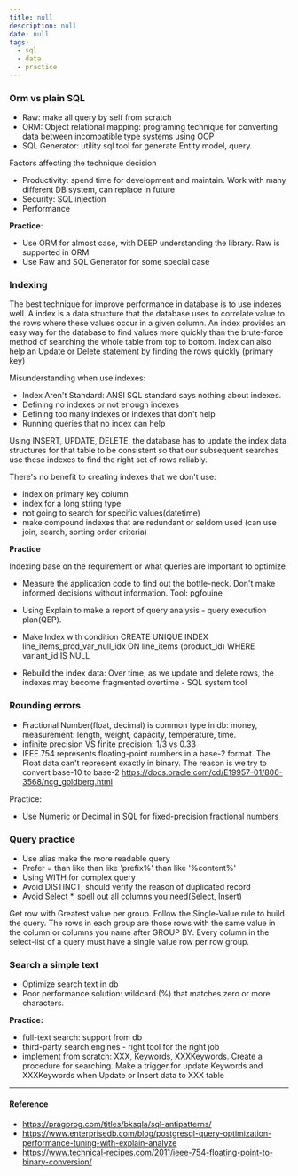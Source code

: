 ```yaml
---
title: null
description: null
date: null
tags:
  - sql
  - data
  - practice
---
```


### Orm vs plain SQL

- Raw: make all query by self from scratch
- ORM: Object relational mapping: programing technique for converting data between incompatible type systems using OOP
- SQL Generator: utility sql tool for generate Entity model, query.

Factors affecting the technique decision

- Productivity: spend time for development and maintain. Work with many different DB system, can replace in future
- Security: SQL injection
- Performance

**Practice**:

- Use ORM for almost case, with DEEP understanding the library. Raw is supported in ORM
- Use Raw and SQL Generator for some special case

### Indexing

The best technique for improve performance in database is to use indexes well. A index is a data structure that the database uses to correlate value to the rows where these values occur in a given column. An index provides an easy way for the database to find values more quickly than the brute-force method of searching the whole table from top to bottom. Index can also help an Update or Delete statement by finding the rows quickly (primary key)

Misunderstanding when use indexes:

- Index Aren't Standard: ANSI SQL standard says nothing about indexes.
- Defining no indexes or not enough indexes
- Defining too many indexes or indexes that don't help
- Running queries that no index can help

Using INSERT, UPDATE, DELETE, the database has to update the index data structures for that table to be consistent so that our subsequent searches use these indexes to find the right set of rows reliably.

There's no benefit to creating indexes that we don't use:

- index on primary key column
- index for a long string type
- not going to search for specific values(datetime)
- make compound indexes that are redundant or seldom used (can use join, search, sorting order criteria)

**Practice**

Indexing base on the requirement or what queries are important to optimize

- Measure the application code to find out the bottle-neck. Don't make informed decisions without information. Tool: pgfouine
- Using Explain to make a report of query analysis - query execution plan(QEP).

- Make Index with condition CREATE UNIQUE INDEX line_items_prod_var_null_idx ON line_items (product_id) WHERE variant_id IS NULL

- Rebuild the index data: Over time, as we update and delete rows, the indexes may become fragmented overtime - SQL system tool

### Rounding errors

- Fractional Number(float, decimal) is common type in db: money, measurement: length, weight, capacity, temperature, time.
- infinite precision VS finite precision: 1/3 vs 0.33
- IEEE 754 represents floating-point numbers in a base-2 format. The Float data can't represent exactly in binary. The reason is we try to convert base-10 to base-2 https://docs.oracle.com/cd/E19957-01/806-3568/ncg_goldberg.html

Practice:

- Use Numeric or Decimal in SQL for fixed-precision fractional numbers

### Query practice

- Use alias make the more readable query
- Prefer = than like than like 'prefix%' than like '%content%'
- Using WITH for complex query
- Avoid DISTINCT, should verify the reason of duplicated record
- Avoid Select \*, spell out all columns you need(Select, Insert)

Get row with Greatest value per group. Follow the Single-Value rule to build the query. The rows in each group are those rows with the same value in the column or columns you name after GROUP BY. Every column in the select-list of a query must have a single value row per row group.

### Search a simple text

- Optimize search text in db
- Poor performance solution: wildcard (%) that matches zero or more characters.

**Practice:**

- full-text search: support from db
- third-party search engines - right tool for the right job
- implement from scratch: XXX, Keywords, XXXKeywords. Create a procedure for searching. Make a trigger for update Keywords and XXXKeywords when Update or Insert data to XXX table

---

#### Reference

- https://pragprog.com/titles/bksqla/sql-antipatterns/
- https://www.enterprisedb.com/blog/postgresql-query-optimization-performance-tuning-with-explain-analyze
- https://www.technical-recipes.com/2011/ieee-754-floating-point-to-binary-conversion/

